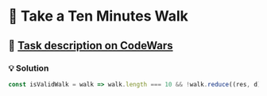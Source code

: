 # 📝 Take a Ten Minutes Walk

## 🔗 [Task description on CodeWars](https://www.codewars.com/kata/54da539698b8a2ad76000228)

### 💡 Solution

```javascript
const isValidWalk = walk => walk.length === 10 && !walk.reduce((res, d) => res + { s: -1, n: 1, w: -2, e: 2 }[d], 0);
```

